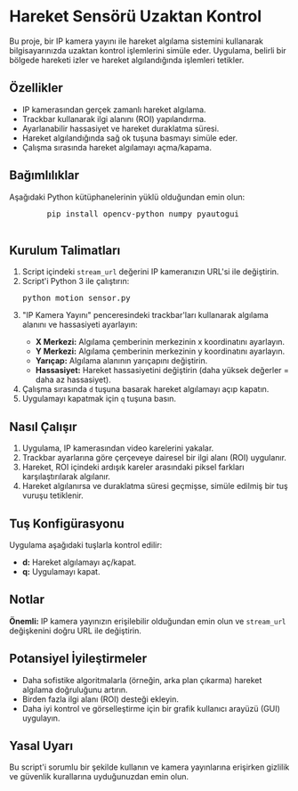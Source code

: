 <!DOCTYPE html>
<html lang="tr">
<head>
    <meta charset="UTF-8">
    <meta name="viewport" content="width=device-width, initial-scale=1.0">

</head>
<body>
    <h1>Hareket Sensörü Uzaktan Kontrol</h1>
    <p>Bu proje, bir IP kamera yayını ile hareket algılama sistemini kullanarak bilgisayarınızda uzaktan kontrol işlemlerini simüle eder. Uygulama, belirli bir bölgede hareketi izler ve hareket algılandığında işlemleri tetikler.</p>
    <h2>Özellikler</h2>
    <ul>
        <li>IP kamerasından gerçek zamanlı hareket algılama.</li>
        <li>Trackbar kullanarak ilgi alanını (ROI) yapılandırma.</li>
        <li>Ayarlanabilir hassasiyet ve hareket duraklatma süresi.</li>
        <li>Hareket algılandığında sağ ok tuşuna basmayı simüle eder.</li>
        <li>Çalışma sırasında hareket algılamayı açma/kapama.</li>
    </ul>
    <h2>Bağımlılıklar</h2>
    <p>Aşağıdaki Python kütüphanelerinin yüklü olduğundan emin olun:</p>
    <pre>
        pip install opencv-python numpy pyautogui
    </pre>
    <h2>Kurulum Talimatları</h2>
    <ol>
        <li>Script içindeki <code>stream_url</code> değerini IP kameranızın URL'si ile değiştirin.</li>
        <li>Script'i Python 3 ile çalıştırın:</li>
        <pre>python motion_sensor.py</pre>
        <li>"IP Kamera Yayını" penceresindeki trackbar'ları kullanarak algılama alanını ve hassasiyeti ayarlayın:</li>
        <ul>
            <li><strong>X Merkezi:</strong> Algılama çemberinin merkezinin x koordinatını ayarlayın.</li>
            <li><strong>Y Merkezi:</strong> Algılama çemberinin merkezinin y koordinatını ayarlayın.</li>
            <li><strong>Yarıçap:</strong> Algılama alanının yarıçapını değiştirin.</li>
            <li><strong>Hassasiyet:</strong> Hareket hassasiyetini değiştirin (daha yüksek değerler = daha az hassasiyet).</li>
        </ul>
        <li>Çalışma sırasında <code>d</code> tuşuna basarak hareket algılamayı açıp kapatın.</li>
        <li>Uygulamayı kapatmak için <code>q</code> tuşuna basın.</li>
    </ol>
    <h2>Nasıl Çalışır</h2>
    <ol>
        <li>Uygulama, IP kamerasından video karelerini yakalar.</li>
        <li>Trackbar ayarlarına göre çerçeveye dairesel bir ilgi alanı (ROI) uygulanır.</li>
        <li>Hareket, ROI içindeki ardışık kareler arasındaki piksel farkları karşılaştırılarak algılanır.</li>
        <li>Hareket algılanırsa ve duraklatma süresi geçmişse, simüle edilmiş bir tuş vuruşu tetiklenir.</li>
    </ol>
    <h2>Tuş Konfigürasyonu</h2>
    <p>Uygulama aşağıdaki tuşlarla kontrol edilir:</p>
    <ul>
        <li><strong>d:</strong> Hareket algılamayı aç/kapat.</li>
        <li><strong>q:</strong> Uygulamayı kapat.</li>
    </ul>
    <h2>Notlar</h2>
    <div class="note">
        <strong>Önemli:</strong> IP kamera yayınızın erişilebilir olduğundan emin olun ve <code>stream_url</code> değişkenini doğru URL ile değiştirin.
    </div>
    <h2>Potansiyel İyileştirmeler</h2>
    <ul>
        <li>Daha sofistike algoritmalarla (örneğin, arka plan çıkarma) hareket algılama doğruluğunu artırın.</li>
        <li>Birden fazla ilgi alanı (ROI) desteği ekleyin.</li>
        <li>Daha iyi kontrol ve görselleştirme için bir grafik kullanıcı arayüzü (GUI) uygulayın.</li>
    </ul>
    <h2>Yasal Uyarı</h2>
    <p>Bu script'i sorumlu bir şekilde kullanın ve kamera yayınlarına erişirken gizlilik ve güvenlik kurallarına uyduğunuzdan emin olun.</p>
</body>
</html>
